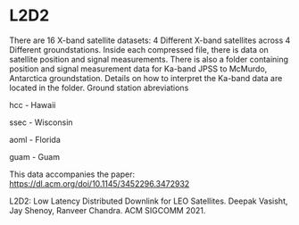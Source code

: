# L2D2
There are 16 X-band satellite datasets: 4 Different X-band satellites across 4 Different groundstations.
Inside each compressed file, there is data on satellite position and signal measurements.
There is also a folder containing position and signal measurement data for Ka-band JPSS to McMurdo, Antarctica groundstation. 
Details on how to interpret the Ka-band data are located in the folder.
Ground station abreviations

hcc - Hawaii

ssec - Wisconsin

aoml - Florida

guam - Guam

This data accompanies the paper: https://dl.acm.org/doi/10.1145/3452296.3472932

L2D2: Low Latency Distributed Downlink for LEO Satellites.
Deepak Vasisht, Jay Shenoy, Ranveer Chandra.
ACM SIGCOMM 2021.
